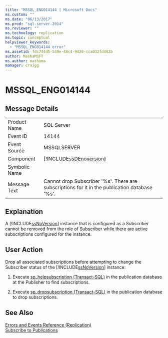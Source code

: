 ```yaml
---
title: "MSSQL_ENG014144 | Microsoft Docs"
ms.custom: ""
ms.date: "06/13/2017"
ms.prod: "sql-server-2014"
ms.reviewer: ""
ms.technology: replication
ms.topic: conceptual
helpviewer_keywords: 
  - "MSSQL_ENG014144 error"
ms.assetid: fdc744d5-530e-48c4-9420-cca032fd482b
author: MashaMSFT
ms.author: mathoma
manager: craigg
---
```

# MSSQL_ENG014144
    
## Message Details  
  
|||  
|-|-|  
|Product Name|SQL Server|  
|Event ID|14144|  
|Event Source|MSSQLSERVER|  
|Component|[!INCLUDE[ssDEnoversion](../../includes/ssdenoversion-md.md)]|  
|Symbolic Name||  
|Message Text|Cannot drop Subscriber '%s'. There are subscriptions for it in the publication database '%s'.|  
  
## Explanation  
 A [!INCLUDE[ssNoVersion](../../includes/ssnoversion-md.md)] instance that is configured as a Subscriber cannot be removed from the role of Subscriber while there are active subscriptions configured for the instance.  
  
## User Action  
 Drop all associated subscriptions before attempting to change the Subscriber status of the [!INCLUDE[ssNoVersion](../../includes/ssnoversion-md.md)] instance:  
  
1.  Execute [sp_helpsubscription &#40;Transact-SQL&#41;](/sql/relational-databases/system-stored-procedures/sp-helpsubscription-transact-sql) in the publication database at the Publisher to find subscriptions.  
  
2.  Execute [sp_dropsubscription &#40;Transact-SQL&#41;](/sql/relational-databases/system-stored-procedures/sp-dropsubscription-transact-sql) in the publication database to drop subscriptions.  
  
## See Also  
 [Errors and Events Reference &#40;Replication&#41;](errors-and-events-reference-replication.md)   
 [Subscribe to Publications](subscribe-to-publications.md)  
  
  
